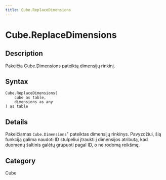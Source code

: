 ```yaml
---
title: Cube.ReplaceDimensions
---
```


# Cube.ReplaceDimensions


## Description

Pakeičia Cube.Dimensions pateiktą dimensijų rinkinį.


## Syntax

```powerquery
Cube.ReplaceDimensions(
    cube as table,
    dimensions as any
) as table
```


## Details

Pakeičiamas <code>Cube.Dimensions</code>" pateiktas dimensijų rinkinys.    Pavyzdžiui, šią funkciją galima naudoti ID stulpeliui įtraukti į dimensijos atributą, kad duomenų šaltinis galėtų grupuoti pagal ID, o ne rodomą reikšmę.



## Category
Cube
